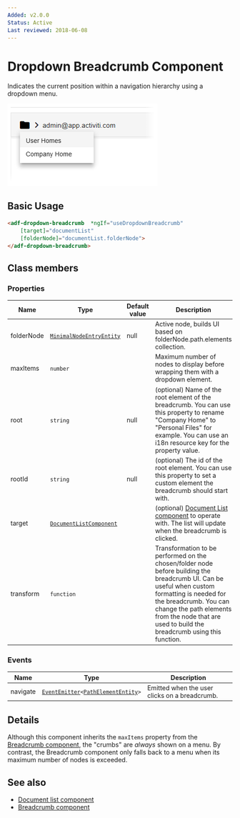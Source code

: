 ```yaml
---
Added: v2.0.0
Status: Active
Last reviewed: 2018-06-08
---
```


# Dropdown Breadcrumb Component

Indicates the current position within a navigation hierarchy using a dropdown menu.

![Dropdown Breadcrumb screenshot](../docassets/images/DropdownBreadcrumb.png)

## Basic Usage

```html
<adf-dropdown-breadcrumb  *ngIf="useDropdownBreadcrumb"
    [target]="documentList"
    [folderNode]="documentList.folderNode">
</adf-dropdown-breadcrumb>
```

## Class members

### Properties

| Name | Type | Default value | Description |
| -- | -- | -- | -- |
| folderNode | [`MinimalNodeEntryEntity`](../content-services/document-library.model.md) |  null | Active node, builds UI based on folderNode.path.elements collection. |
| maxItems | `number` |  | Maximum number of nodes to display before wrapping them with a dropdown element. |
| root | `string` |  null | (optional) Name of the root element of the breadcrumb. You can use this property to rename "Company Home" to "Personal Files" for example. You can use an i18n resource key for the property value. |
| rootId | `string` |  null | (optional) The id of the root element. You can use this property to set a custom element the breadcrumb should start with. |
| target | [`DocumentListComponent`](../content-services/document-list.component.md) |  | (optional) [Document List component](../content-services/document-list.component.md) to operate with. The list will update when the breadcrumb is clicked. |
| transform | `function` |  | Transformation to be performed on the chosen/folder node before building the breadcrumb UI. Can be useful when custom formatting is needed for the breadcrumb. You can change the path elements from the node that are used to build the breadcrumb using this function. |

### Events

| Name | Type | Description |
| -- | -- | -- |
| navigate | [`EventEmitter`](https://angular.io/api/core/EventEmitter)`<`[`PathElementEntity`](../../lib/content-services/document-list/models/document-library.model.ts)`>` | Emitted when the user clicks on a breadcrumb. |

## Details

Although this component inherits the `maxItems` property from the [Breadcrumb component,](../content-services/breadcrumb.component.md) the
"crumbs" are _always_ shown on a menu. By contrast, the Breadcrumb component only falls back
to a menu when its maximum number of nodes is exceeded. 

## See also

-   [Document list component](document-list.component.md)
-   [Breadcrumb component](breadcrumb.component.md)
